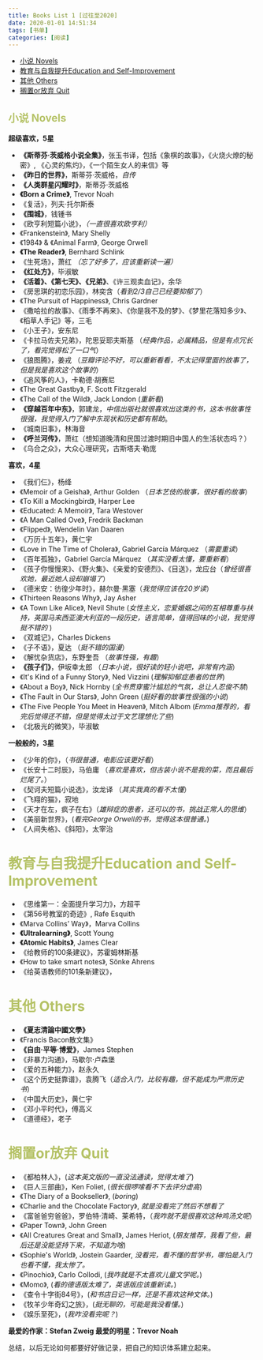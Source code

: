 ```yaml
---
title: Books List 1 [过往至2020]
date: 2020-01-01 14:51:34
tags: [书单]
categories: [阅读]
---
```


- [小说 Novels](#1)
- [教育与自我提升Education and Self-Improvement](#2)
- [其他 Others](#3)
- [搁置or放弃 Quit](#4)

**<font color=#B5C266> <h2 id="1"> 小说 Novels </h1></font>**
**超级喜欢，5星**
- **《斯蒂芬·茨威格小说全集》**，张玉书译，包括《象棋的故事》，《火烧火燎的秘密》, 《心灵的焦灼》，《一个陌生女人的来信》等
- **《昨日的世界》**，斯蒂芬·茨威格，*自传*
- **《人类群星闪耀时》**，斯蒂芬·茨威格
- **《Born a Crime》**, Trevor Noah
- 《复活》，列夫·托尔斯泰
- **《围城》**，钱锺书
- 《欧亨利短篇小说》，*（一直很喜欢欧亨利）*
- 《Frankenstein》, Mary Shelly
- 《1984》 & 《Animal Farm》, George Orwell
- **《The Reader》**, Bernhard Schlink
- 《生死场》，萧红 *（忘了好多了，应该重新读一遍）*
- **《红处方》**，毕淑敏
- **《活着》、《第七天》、《兄弟》**、《许三观卖血记》，余华
- 《房思琪的初恋乐园》，林奕含（*看到2/3自己已经要抑郁了*）
- 《The Pursuit of Happiness》, Chris Gardner
- 《撒哈拉的故事》、《雨季不再来》、《你是我不及的梦》、《梦里花落知多少》、《稻草人手记》等，三毛
- 《小王子》，安东尼
- 《卡拉马佐夫兄弟》，陀思妥耶夫斯基 （*经典作品，必属精品，但是有点冗长了，看完觉得松了一口气*）
- 《狼图腾》，姜戎 （*豆瓣评论不好，可以重新看看，不太记得里面的故事了，但是我是喜欢这个故事的*）
- 《追风筝的人》，卡勒德·胡赛尼 
- 《The Great Gastby》, F. Scott Fitzgerald 
- 《The Call of the Wild》, Jack London (*重新看*)
- **《穿越百年中东》**，郭建龙，*中信出版社就很喜欢出这类的书，这本书故事性很强，我觉得入门了解中东现状和历史都有帮助*。
- 《城南旧事》，林海音
- **《呼兰河传》**，萧红（想知道晚清和民国过渡时期旧中国人的生活状态吗？）
- 《乌合之众》，大众心理研究，古斯塔夫·勒庞

**喜欢，4星**
- 《我们仨》，杨绛
- 《Memoir of a Geisha》, Arthur Golden （*日本艺伎的故事，很好看的故事*）
- 《To Kill a Mockingbird》, Harper Lee
- 《Educated: A Memoir》, Tara Westover
- 《A Man Called Ove》, Fredrik Backman
- 《Flipped》, Wendelin Van Daaren
- 《万历十五年》，黄仁宇
- 《Love in The Time of Cholera》, Gabriel García Márquez （*需要重读*）
- 《百年孤独》，Gabriel García Márquez （*其实没看太懂，要重新看*）
- 《孩子你慢慢来》、《野火集》、《亲爱的安德烈》、《目送》，龙应台（*曾经很喜欢她，最近她人设却崩塌了*）
- 《德米安：彷徨少年时》，赫尔曼·黑塞（*我觉得应该在20岁读*）
- 《Thirteen Reasons Why》, Jay Asher
- 《A Town Like Alice》, Nevil Shute (*女性主义，恋爱婚姻之间的互相尊重与扶持，英国马来西亚澳大利亚的一段历史，语言简单，值得回味的小说，我觉得挺不错的* )
- 《双城记》，Charles Dickens
- 《子不语》，夏达 （*挺不错的国漫*）
- 《解忧杂货店》，东野奎吾 （*故事性强，有趣*）
- **《孩子们》**，伊坂幸太郎 （*日本小说，很好读的轻小说吧，非常有内涵*）
- 《It's Kind of a Funny Story》, Ned Vizzini (*理解抑郁症患者的世界*)
- 《About a Boy》, Nick Hornby (*全书贯穿蜜汁尴尬的气氛，总让人忍俊不禁*) 
- 《The Fault in Our Stars》, John Green (*挺好看的故事性很强的小说*)
- 《The Five People You Meet in Heaven》, Mitch Albom (*Emma推荐的，看完后觉得还不错，但是觉得太过于文艺理想化了些*)
- 《北极光的微笑》，毕淑敏


**一般般的，3星**
- 《少年的你》，（*书很普通，电影应该更好看*）
- 《长安十二时辰》，马伯庸 （*喜欢是喜欢，但古装小说不是我的菜，而且最后烂尾了。*）
- 《契诃夫短篇小说选》，汝龙译 （*其实我真的看不太懂*）
- 《飞翔的猫》，寂地
- 《天才在左，疯子在右》（*雄辩症的患者，还可以的书，挑战正常人的思维*）
- 《美丽新世界》，(*看完George Orwell的书，觉得这本很普通。*)
- 《人间失格》、《斜阳》，太宰治


**<font color=#B5C266> <h1 id="2"> 教育与自我提升Education and Self-Improvement </h1></font>**
- 《思维第一：全面提升学习力》，方超平
- 《第56号教室的奇迹》, Rafe Esquith
- 《Marva Collins’ Way》，Marva Collins
- **《Ultralearning》**, Scott Young
- **《Atomic Habits》**,  James Clear
- 《给教师的100条建议》，苏霍姆林斯基
- 《How to take smart notes》, Sönke Ahrens
- 《给英语教师的101条新建议》，

**<font color=#B5C266> <h1 id="3"> 其他 Others </h1></font>**
- **《夏志清論中國文學》**
- 《Francis Bacon散文集》
- **《自由·平等·博爱》**，James Stephen
- 《非暴力沟通》，马歇尔·卢森堡
- 《爱的五种能力》，赵永久
- 《这个历史挺靠谱》，袁腾飞（*适合入门，比较有趣，但不能成为严肃历史书*）
- 《中国大历史》，黄仁宇
- 《邓小平时代》，傅高义
- 《道德经》，老子

**<font color=#B5C266> <h1 id="4"> 搁置or放弃 Quit </h1></font>**
- 《都柏林人》，(*这本英文版的一直没法通读，觉得太难了*)
- 《巨人三部曲》，Ken Foliet, (*很长很啰嗦看不下去评分虚高*)
- 《The Diary of a Bookseller》, (*boring*)
- 《Charlie and the Chocolate Factory》, *就是没看完了然后不想看了*
- 《富爸爸穷爸爸》，罗伯特·清崎、莱希特，（*我咋就不是很喜欢这种鸡汤文呢*）
- 《Paper Town》, John Green
- 《All Creatures Great and Small》, James Heriot, (*朋友推荐，我看了些，最后还是没能坚持下来，不知道为啥*)
- 《Sophie's World》, Jostein Gaarder, *没看完，看不懂的哲学书，哪怕是入门也看不懂，我太惨了。*
- 《Pinochio》, Carlo Collodi, (*我咋就是不太喜欢儿童文学呢。*)
- 《Momo》, (*看的德语版太难了，英语版应该重新读。*)
- 《查令十字街84号》，(*和书店日记一样，还是不喜欢这种文体。*)
- 《牧羊少年奇幻之旅》，(*挺无聊的，可能是我没看懂。*)
- 《娱乐至死》，(*我咋没看完呢？*)

**最爱的作家：Stefan Zweig
最爱的明星：Trevor Noah**

总结，以后无论如何都要好好做记录，把自己的知识体系建立起来。